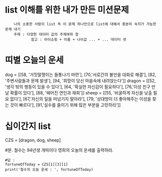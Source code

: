 # list 이해를 위한 내가 만든 미션문제
```
    나의 소중한 사람이 list 즉 이 문제 하나만으로 list에 대해서 충분히 숙지가 가능한 문제 내기
    주제 : 다양한 데이터 값의 주제여햐 함
            참고 : 아이쇼핑 + 이름 + 나이값 ... + ... 데이터 셋
```
# 띠별 오늘의 운세
dog = [[58, '거짓말쟁이는 들통나기 마련'], [70,'서로간의 불만을 대화로 해결'], [82, '주변사람들과 문제 발생'], [94, '희망이 당신 마음속에 내려앉는다']]
dragon = [[52, '생각 밖의 행동이 있을 수 있다'], [64, '확실한 자신감이 필요하다'], [76,'이성 친구 만날 확률이 있다'], [88, '헤어진 연인과 재회']]
sheep = [[55, '비굴하게 자신을 낮출 필요 없다'], [67,'자신의 일을 떠넘기지 말아라'], [79, '상대방이 더 좋아해주는 이성을 찾는 것이 빠르다'], [91,'실수를 줄이기 위해 많은 부분을 고민하라']]

# 십이간지 list
CZS = [dragon, dog, sheep]

#문. 철수는 94년생 개띠이다 영희의 오늘의 운세를 출력하라. 

```
#답 : 
fortuneOfToday = CZS[1][3][1]
print('철수의 오늘 운세 : ', fortuneOfToday)
```
